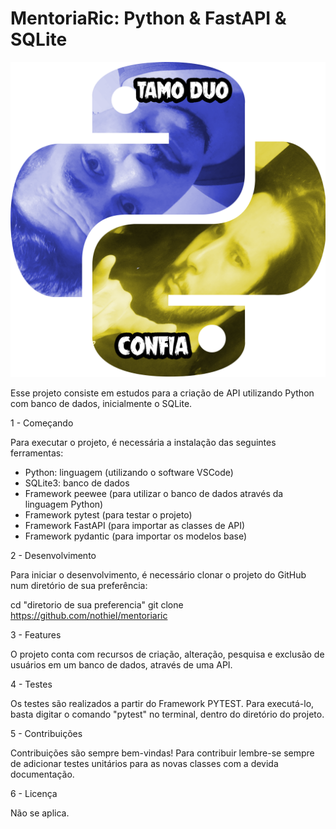 # MentoriaRic: Python & FastAPI & SQLite

<img src='./docs/assets/python%20logo%20brabissima.png'/>


Esse projeto consiste em estudos para a criação de API utilizando Python com banco de dados, inicialmente o SQLite.


1 - Começando

Para executar o projeto, é necessária a instalação das seguintes ferramentas:

- Python: linguagem (utilizando o software VSCode)
- SQLite3: banco de dados
- Framework peewee (para utilizar o banco de dados através da linguagem Python)
- Framework pytest (para testar o projeto)
- Framework FastAPI (para importar as classes de API)
- Framework pydantic (para importar os modelos base)

2 - Desenvolvimento

Para iniciar o desenvolvimento, é necessário clonar o projeto do GitHub num diretório de sua preferência:

cd "diretorio de sua preferencia" 
git clone https://github.com/nothiel/mentoriaric

3 - Features

O projeto conta com recursos de criação, alteração, pesquisa e exclusão de usuários em um banco de dados, através de uma API.

4 - Testes

Os testes são realizados a partir do Framework PYTEST. Para executá-lo, basta digitar o comando "pytest" no terminal, dentro do diretório do projeto.

5 - Contribuições

Contribuições são sempre bem-vindas! Para contribuir lembre-se sempre de adicionar testes unitários para as novas classes com a devida documentação.

6 - Licença

Não se aplica.


